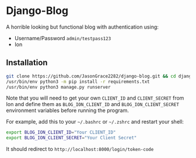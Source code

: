 # Django-Blog
A horrible looking but functional blog with authentication using:

- Username/Password `admin/testpass123`
- Ion

## Installation
```bash
git clone https://github.com/JasonGrace2282/django-blog.git && cd django-blog
/usr/bin/env python3 -m pip install -r requirements.txt
/usr/bin/env python3 manage.py runserver
```

Note that you will need to get your own `CLIENT_ID` and `CLIENT_SECRET` from Ion
and define them as `BLOG_ION_CLIENT_ID` and `BLOG_ION_CLIENT_SECRET` environment variables before running the program.

For example, add this to your `~/.bashrc` or `~/.zshrc` and restart your shell:
```bash
export BLOG_ION_CLIENT_ID="Your CLIENT_ID"
export BLOG_ION_CLIENT_SECRET="Your Client Secret"
```
It should redirect to `http://localhost:8000/login/token-code`
